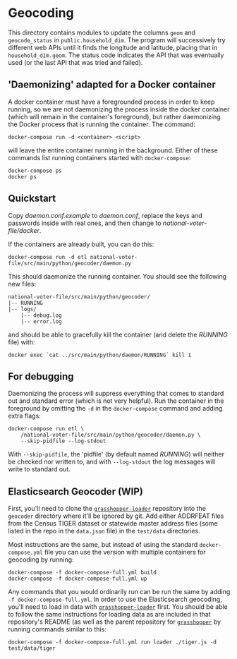 # Geocoding

This directory contains modules to update the columns `geom` and `geocode_status`
in `public.household_dim`. The program will successively try different web APIs
until it finds the longitude and latitude, placing that in `household_dim.geom`.
The status code indicates the API that was eventually used (or the last API
that was tried and failed).

## 'Daemonizing' adapted for a Docker container

A docker container must have a foregrounded process in order to keep running,
so we are not daemonizing the process inside the docker container (which will
remain in the container's foreground), but rather daemonizing the Docker
process that is running the container. The command:

```
docker-compose run -d <container> <script>
```

will leave the entire container running in the background.
Either of these commands list running containers started with
`docker-compose`:

```
docker-compose ps
docker ps
```


## Quickstart

Copy _daemon.conf.example_ to _daemon.conf_, replace the
keys and passwords inside with real ones,
and then change to _national-voter-file/docker_.

If the containers are already built, you can do this:

```
docker-compose run -d etl national-voter-file/src/main/python/geocoder/daemon.py
```

This should daemonize the running container. You should see the following new files:

```
national-voter-file/src/main/python/geocoder/
|-- RUNNING
|-- logs/
    |-- debug.log
    |-- error.log
```

and should be able to gracefully kill the container (and delete the _RUNNING_ file) with:

```
docker exec `cat ../src/main/python/daemon/RUNNING` kill 1
```


## For debugging

Daemonizing the process will suppress everything that comes to standard out and standard
error (which is not very helpful). Run the container in the foreground by omitting the
`-d` in the `docker-compose` command and adding extra flags:

```
docker-compose run etl \
    /national-voter-file/src/main/python/geocoder/daemon.py \
    --skip-pidfile --log-stdout
```

With `--skip-pidfile`, the 'pidfile' (by default named _RUNNING_) will neither be checked
nor written to, and with `--log-stdout` the log messages will write to standard out.

## Elasticsearch Geocoder (WIP)

First, you'll need to clone the [`grasshopper-loader`](https://github.com/cfpb/grasshopper-loader)
repository into the `geocoder` directory where it'll be ignored by git. Add either
ADDRFEAT files from the Census TIGER dataset or statewide master address files (some
listed in the repo in the `data.json` file) in the `test/data` directories.

Most instructions are the same, but instead of using the standard `docker-compose.yml`
file you can use the version with multiple containers for geocoding by running:

```
docker-compose -f docker-compose-full.yml build
docker-compose -f docker-compose-full.yml up
```

Any commands that you would ordinarily run can be run the same by adding `-f docker-compose-full.yml`.
In order to use the Elasticsearch geocoding, you'll need to load in data with
[`grasshopper-loader`](https://github.com/cfpb/grasshopper-loader) first. You should
be able to follow the same instructions for loading data as are included in
that repository's README (as well as the parent repository for [`grasshopper`](https://github.com/cfpb/grasshopper)
by running commands similar to this:

`docker-compose -f docker-compose-full.yml run loader ./tiger.js -d test/data/tiger`
